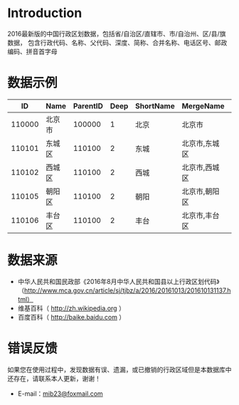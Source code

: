 Introduction
============
2016最新版的中国行政区划数据，包括省/自治区/直辖市、市/自治州、区/县/旗数据，
包含行政代码、名称、父代码、深度、简称、合并名称、电话区号、邮政编码、拼音首字母

数据示例
============
ID		| Name	| ParentID	| Deep	| ShortName	| MergeName		| AreaCode |	ZipCode	|	Pinyin	|	Initials |
------|-------|-----------|-------|-----------|-------------|----------|----------|---------|----------|
110000 |	北京市 |	100000	|	1	|	北京	|	北京市	|  |  | Beijing	|	bj |
110101 |	东城区 |	110100	|	2	|	东城	|	北京市,东城区 |	010		|	100010	|	Dongcheng |	dc |
110102 |	西城区 |	110100	|	2	|	西城	|	北京市,西城区 |	010		|	100032	|	Xicheng	|	xc |
110105 |	朝阳区 |	110100	|	2	|	朝阳	|	北京市,朝阳区 |	010		|	100020	|	Chaoyang |	cy |
110106 |	丰台区 |	110100	|	2	|	丰台	|	北京市,丰台区 |	010		|	100071	|	Fengtai	|	ft |

数据来源
============
* 中华人民共和国民政部《2016年8月中华人民共和国县以上行政区划代码》（http://www.mca.gov.cn/article/sj/tjbz/a/2016/20161013/201610131137.html）
* 维基百科（ http://zh.wikipedia.org ）
* 百度百科（ http://baike.baidu.com ）

错误反馈
============
如果您在使用过程中，发现数据有误、遗漏，或已撤销的行政区域但是本数据库中还存在，请联系本人更新，谢谢！
* E-mail：mib23@foxmail.com
